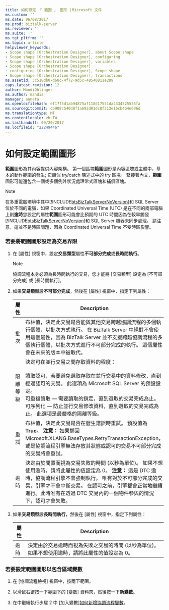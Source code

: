 ```yaml
---
title: 如何設定 「 範圍 」 圖形 |Microsoft 文件
ms.custom: ''
ms.date: 06/08/2017
ms.prod: biztalk-server
ms.reviewer: ''
ms.suite: ''
ms.tgt_pltfrm: ''
ms.topic: article
helpviewer_keywords:
- Scope shape [Orchestration Designer], about Scope shape
- Scope shape [Orchestration Designer], configuring
- Scope shape [Orchestration Designer], variables
- Scope shape [Orchestration Designer]
- configuring [Orchestration Designer], Scope shape
- Scope shape [Orchestration Designer], transactions
ms.assetid: 3c518db0-d68c-4f72-9d5c-48540811e289
caps.latest.revision: 12
author: MandiOhlinger
ms.author: mandia
manager: anneta
ms.openlocfilehash: ef17f5d1ab94875af118d17551da4334525535fa
ms.sourcegitcommit: cb908c540d8f1a692d01dc8f313e16cb4b4e696d
ms.translationtype: MT
ms.contentlocale: zh-TW
ms.lasthandoff: 09/20/2017
ms.locfileid: "22249446"
---
```

# <a name="how-to-configure-the-scope-shape"></a>如何設定範圍圖形
**範圍**圖形為其內容提供內容架構。 第一個區塊**範圍**圖形是內容區塊或主體中，基本的動作範圍的發生; 它類似 try/catch 陳述式中的 try 區塊。 緊接著內文，**範圍**圖形可能還包含一個或多個例外狀況處理常式區塊和補償區塊。  
  
> [!NOTE]
>  在多重電腦環境中其中[!INCLUDE[btsBizTalkServerNoVersion](../includes/btsbiztalkservernoversion-md.md)]和 SQL Server 位於不同的電腦，如果 Coordinated Universal Time (UTC) 是在不同的兩部電腦上則**逾時**您設定的屬性**範圍**圖形可能會比預期的 UTC 時間因為在較早觸發[!INCLUDE[btsBizTalkServerNoVersion](../includes/btsbiztalkservernoversion-md.md)]和 SQL Server 機器未同步處理。 請注意，這並不是時區問題，因為 Coordinated Universal Time 不受時區影響。  
  
### <a name="to-configure-a-scope-shape-as-a-transaction-boundary"></a>若要將範圍圖形設定為交易界限  
  
1.  在 [屬性] 視窗中，設定**交易類型**屬性**不可部分完成**或**長時間執行**。  
  
    > [!NOTE]
    >  協調流程本身必須為長時間執行的交易，您才能將 [交易類型] 設定為 [不可部分完成] 或 [長時間執行]。  
  
2.  如果**交易類型**設**不可部分完成**，然後在 [屬性] 視窗中，指定下列屬性：  
  
    |屬性|Description|  
    |--------------|-----------------|  
    |批次|布林值，決定此交易是否能與其他交易跨越協調流程的多個執行個體，以批次方式執行。 在 BizTalk Server 中絕對不會使用這個屬性，因為 BizTalk Server 並不支援跨越協調流程的多個執行個體，以批次方式進行不可部分完成的執行。 這個屬性會在未來的版本中被取代。|  
    |隔離等級|決定可在並行交易之間存取資料的程度：<br /><br /> 讀取認可，若要避免選取存取在並行交易中的資料修改，直到經過認可的交易。 此選項為 Microsoft SQL Server 的預設設定。<br />可重複讀取 — 需要讀取的鎖定，直到選取的交易完成為止。<br />可序列化 — 防止並行交易修改資料，直到選取的交易完成為止。 此選項是最嚴格的隔離等級。|  
    |重試|布林值，決定此交易是否在發生錯誤時重試。 預設值為 **True**。 **注意：** 如果擲回 Microsoft.XLANG.BaseTypes.RetryTransactionException，或是協調流程引擎無法存放其狀態或認可的交易不可部分完成的交易將會重試。|  
    |逾時|決定由於閒置而視為交易失敗的時間 (以秒為單位)。 如果不想使用逾時，請將此屬性的值設定為 0。 **注意：** 這是 DTC 逾時，協調流程引擎不會強制執行。 唯有對於不可部分完成的交易，引擎才不會中斷交易。 在認可之前，引擎都會正常地繼續進行。此時唯有在透過 DTC 交易內的一個物件參與的情況下，認可才會失敗。|  
  
3.  如果**交易類型**設**長時間執行**，然後在 [屬性] 視窗中，指定下列屬性：  
  
    |屬性|Description|  
    |--------------|-----------------|  
    |逾時|決定由於交易逾時而視為失敗之交易的時間 (以秒為單位)。 如果不想使用逾時，請將此屬性的值設定為 0。|  
  
### <a name="to-configure-a-scope-shape-to-contain-local-variables"></a>若要設定範圍圖形以包含區域變數  
  
1.  在 [協調流程檢視] 視窗中，按兩下範圍。  
  
2.  以滑鼠右鍵按一下範圍下的 [變數] 資料夾，然後按一下**新變數**。  
  
3.  在中繼續執行步驟 2 中 [加入變數][如何新增協調流程變數](../core/how-to-add-orchestration-variables.md)。